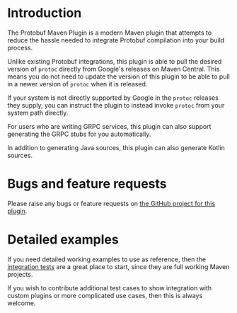 # Introduction

The Protobuf Maven Plugin is a modern Maven plugin that attempts to reduce the hassle needed to
integrate Protobuf compilation into your build process.

Unlike existing Protobuf integrations, this plugin is able to pull the desired version of
`protoc` directly from Google's releases on Maven Central. This means you do not need to update 
the version of this plugin to be able to pull in a newer version of `protoc` when it is released.

If your system is not directly supported by Google in the `protoc` releases they supply, you can
instruct the plugin to instead invoke `protoc` from your system path directly.

For users who are writing GRPC services, this plugin can also support generating the GRPC stubs
for you automatically.

In addition to generating Java sources, this plugin can also generate Kotlin sources.

# Bugs and feature requests

Please raise any bugs or feature requests on 
[the GitHub project for this plugin](https://github.com/ascopes/protobuf-maven-plugin/issues).

# Detailed examples

If you need detailed working examples to use as reference, then the 
[integration tests](https://github.com/ascopes/protobuf-maven-plugin/tree/main/protobuf-maven-plugin/src/it)
are a great place to start, since they are full working Maven projects.

If you wish to contribute additional test cases to show integration with custom plugins or more
complicated use cases, then this is always welcome.

